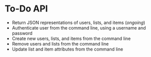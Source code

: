 # To-Do API

* Return JSON representations of users, lists, and items (*ongoing*)
* Authenticate user from the command line, using a username and password
* Create new users, lists, and items from the command line
* Remove users and lists from the command line
* Update list and item attributes from the command line
